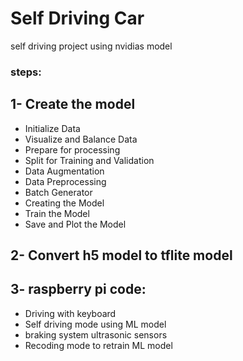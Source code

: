 # Self Driving Car
self driving project using nvidias model

### steps:

## 1- Create the model
-  Initialize Data
-  Visualize and Balance Data
-  Prepare for processing
-  Split for Training and Validation
-  Data Augmentation
-  Data Preprocessing
-  Batch Generator
-  Creating the Model
-  Train the Model
-  Save and Plot the Model


## 2- Convert h5 model to tflite model

## 3- raspberry pi code:
-  Driving with keyboard 
-  Self driving mode using ML model 
-  braking system ultrasonic sensors
-  Recoding mode to retrain ML model
